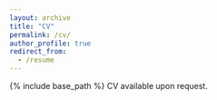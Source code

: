 ```yaml
---
layout: archive
title: "CV"
permalink: /cv/
author_profile: true
redirect_from:
  - /resume
---
```


{% include base_path %}
CV available upon request. 
<!--- 
<div style="position:relative; width:100%; height:0px; padding-bottom:141.4%;">
    <iframe style="position:absolute; left:0; top:0; width:100%; height:100%"
        src="/files/CV_Yao Ge 20230313.pdf">
    </iframe>
</div>
--->
